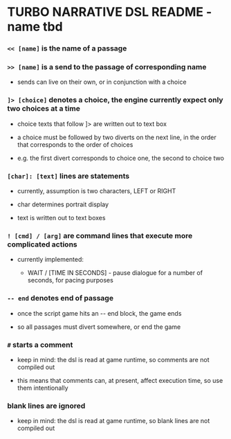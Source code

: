 # TURBO NARRATIVE DSL README - name tbd

### `<< [name]` is the name of a passage

### `>> [name]` is a send to the passage of corresponding name

- sends can live on their own, or in conjunction with a choice

### `]> [choice]` denotes a choice, the engine currently expect only two choices at a time

- choice texts that follow ]> are written out to text box

- a choice must be followed by two diverts on the next line, in the order that corresponds to the order of choices

- e.g. the first divert corresponds to choice one, the second to choice two

### `[char]: [text]` lines are statements

- currently, assumption is two characters, LEFT or RIGHT

- char determines portrait display

- text is written out to text boxes

### `! [cmd] / [arg]` are command lines that execute more complicated actions

- currently implemented:

	- WAIT / [TIME IN SECONDS] - pause dialogue for a number of seconds, for pacing purposes

### `-- end` denotes end of passage

- once the script game hits an -- end block, the game ends

- so all passages must divert somewhere, or end the game

### `#` starts a comment

- keep in mind: the dsl is read at game runtime, so comments are not compiled out

- this means that comments can, at present, affect execution time, so use them intentionally

### blank lines are ignored

- keep in mind: the dsl is read at game runtime, so blank lines are not compiled out
